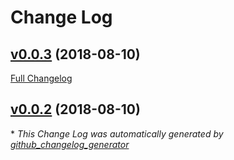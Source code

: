 # Change Log

## [v0.0.3](https://github.com/Travix-International/tslint-config-travix/tree/v0.0.3) (2018-08-10)
[Full Changelog](https://github.com/Travix-International/tslint-config-travix/compare/v0.0.2...v0.0.3)

## [v0.0.2](https://github.com/Travix-International/tslint-config-travix/tree/v0.0.2) (2018-08-10)


\* *This Change Log was automatically generated by [github_changelog_generator](https://github.com/skywinder/Github-Changelog-Generator)*